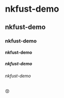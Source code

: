 # nkfust-demo
## nkfust-demo
### nkfust-demo
#### nkfust-demo
##### nkfust-demo
###### nkfust-demo
:rage:
